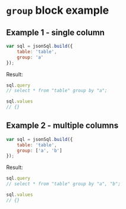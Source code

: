# `group` block example

## Example 1 - single column

``` js
var sql = jsonSql.build({
    table: 'table',
    group: 'a'
});
```

Result:

``` js
sql.query
// select * from "table" group by "a";

sql.values
// {}
```

## Example 2 - multiple columns

``` js
var sql = jsonSql.build({
    table: 'table',
    group: ['a', 'b']
});
```

Result:

``` js
sql.query
// select * from "table" group by "a", "b";

sql.values
// {}
```
